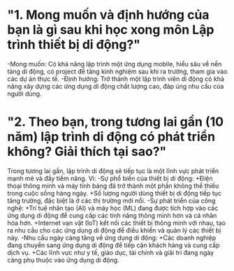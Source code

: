 # "1. Mong muốn và định hướng của bạn là gì sau khi học xong môn Lập trình thiết bị di động?"
-Mong muốn: Có khả năng lập trình một ứng dụng mobile, hiểu sâu về nền tảng di động, có project để tăng kinh nghiệm sau khi ra trường, tham gia vào các dự án thực tế. 
-Định hướng: Trở thành một lập trình viên di động có khả năng xây dựng các ứng dụng di động chất lượng cao, đáp úng nhu cầu của người dùng.

# "2. Theo bạn, trong tương lai gần (10 năm) lập trình di động có phát triển không? Giải thích tại sao?"
Trong tương lai gần, lập trình di động sẽ tiếp tục là một lĩnh vực phát triển mạnh mẽ và đầy tiềm năng. Vì:
-Sự phổ biến của thiết bị di động:
	+Điện thoại thông minh và máy tính bảng đã trở thành một phần không thể thiếu trong cuộc sống hàng ngày.
	+Số lượng người dùng thiết bị di động tiếp tục tăng trưởng, đặc biệt là ở các thị trường mới nổi.
-Sự phát triển của công nghệ:
	+Trí tuệ nhân tạo (AI) và máy học (ML) đang được tích hợp vào các ứng dụng di động để cung cấp các tính năng thông minh hơn và cá nhân hóa hơn.
	+Internet vạn vật (IoT) kết nối các thiết bị thông minh với nhau, tạo ra nhu cầu cho các ứng dụng di động để điều khiển và quản lý các thiết bị này.
-Nhu cầu ngày càng tăng về ứng dụng di động:
	+Các doanh nghiệp đang chuyển sang ứng dụng di động để tiếp cận khách hàng và cung cấp dịch vụ.
	+Các lĩnh vực như y tế, giáo dục, tài chính và giải trí đang ngày càng phụ thuộc vào ứng dụng di động.
